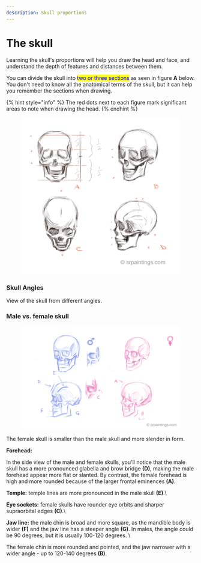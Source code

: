 ```yaml
---
description: Skull proportions
---
```


# The skull

Learning the skull's proportions will help you draw the head and face, and understand the depth of features and distances between them.

You can divide the skull into <mark style="color:blue;">two or three sections</mark> as seen in figure **A** below. You don't need to know all the anatomical terms of the skull, but it can help you remember the sections when drawing.



{% hint style="info" %}
The red dots next to each figure mark significant areas to note when drawing the head.
{% endhint %}

<figure><img src="../.gitbook/assets/Skull dimensions.tif" alt=""><figcaption></figcaption></figure>

### Skull Angles

View of the skull from different angles.

### Male vs. female skull

<figure><img src="../.gitbook/assets/female vs. male skull-srobinson.tif" alt=""><figcaption></figcaption></figure>

The female skull is smaller than the male skull and more slender in form.

**Forehead:**

In the side view of the male and female skulls, you'll notice that the male skull has a more pronounced glabella and brow bridge **(D)**, making the male forehead appear more flat or slanted. By contrast, the female forehead is high and more rounded because of the larger frontal eminences **(A)**.

**Temple:** temple lines are more pronounced in the male skull **(E)**.\


**Eye sockets:** female skulls have rounder eye orbits and sharper supraorbital edges **(C)**.\


**Jaw line:** the male chin is broad and more square, as the mandible body is wider **(F)** and the jaw line has a steeper angle **(G)**. In males, the angle could be 90 degrees, but it is usually 100-120 degrees. \


The female chin is more rounded and pointed, and the jaw narrower with a wider angle - up to 120-140 degrees **(B)**.

